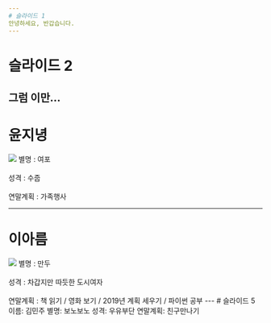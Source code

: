 ```yaml
---
# 슬라이드 1
안녕하세요, 반갑습니다.
---
```

# 슬라이드 2
그럼 이만...
---
# 윤지녕
<img src="https://t1.daumcdn.net/cfile/tistory/196669494FB46B080D">
별명 : 여포 <br></br>
성격 : 수줍 <br></br>
연말계획 : 가족행사

---
# 이아름
<img src="https://blog.naver.com/PostView.nhn?blogId=lar404&Redirect=View&logNo=221428364045&categoryNo=8&isAfterWrite=true&isMrblogPost=false&isHappyBeanLeverage=true&contentLength=2190#">
별명 : 만두<br></br>
성격 : 차갑지만 따듯한 도시여자<br></br>
연말계획 : 책 읽기 / 영화 보기 / 2019년 계획 세우기 / 파이썬 공부
---
# 슬라이드 5
이름: 김민주
별명: 보노보노
성격: 우유부단
연말계획: 친구만나기
